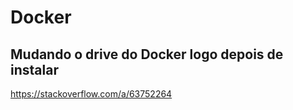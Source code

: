 # Docker

## Mudando o drive do Docker logo depois de instalar
https://stackoverflow.com/a/63752264

